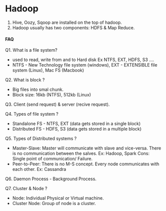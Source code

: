 # Hadoop
1. Hive, Oozy, Sqoop are installed on the top of hadoop.
2. Hadoop usually has two components: HDFS & Map Reduce.

#### FAQ

Q1. What is a file system?
- used to read, write from and to Hard disk Ex NTFS, EXT, HDFS, S3 ....
- NTFS - New Technology file system (windows), EXT - EXTENSIBLE file system (Linux), Mac FS (Macbook)

Q2. What is block ? 
- Big files into smal chunk.
- Block size: 16kb (NTFS), 512kb (Linux)

Q3. Client (send request) & server (recive request).

Q4. Types of file system ?
- Standalone FS - NTFS, EXT (data gets stored in a single block)
- Distributed FS - HDFS, S3 (data gets stored in a multiple block)

Q5. Types of Distributed systems ? 
- Master-Slave: Master will communicate with slave and vice-versa. There is no communication between the salves. Ex: Hadoop, Spark
  Cons: Single point of communication/ Failure. 
- Peer-to-Peer: There is no M-S concept. Every node communicates with each other. Ex: Cassandra

Q6. Daemon Process - Background Process.

Q7. Cluster & Node ? 
- Node: Individual Physical or Virtual machine.
- Cluster Node:  Group of node is a cluster.
